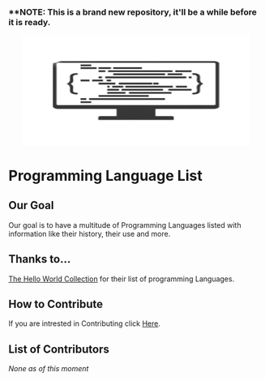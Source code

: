 ### ****NOTE:** This is a brand new repository, it'll be a while before it is ready.

<div align="center">
<img width="450", height="217.5" src="Resources/coding-computer.png" alt="List logo">
  </div>
  
# Programming Language List


## Our Goal
Our goal is to have a multitude of Programming Languages listed with information like their history, their use and more.

## Thanks to...
[The Hello World Collection](http://helloworldcollection.de/) for their list of programming Languages.

## How to Contribute
If you are intrested in Contributing click [Here](https://github.com/Maniacxxx/programming-language-list/blob/main/Contribute.md).

## List of Contributors
*None as of this moment*

